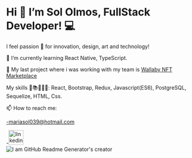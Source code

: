 # Hi 👋  I’m Sol Olmos, FullStack Developer!  💻

I feel passion 🧡 for innovation, design, art and technology!

🌱 I’m currently learning React Native, TypeScript.


🔭 My last project where i was working with my team is <a href="https://wallabyapp.vercel.app/">Wallaby NFT Marketplace</a>

My skills 🧠📚🤓👩‍💻: React, Bootstrap, Redux, Javascript(ES6), PostgreSQL, Sequelize, HTML, Css.

📫 How to reach me:

-mariasol039@hotmail.com 


-[<img src='https://cdn.jsdelivr.net/npm/simple-icons@3.0.1/icons/linkedin.svg' alt='linkedin' height='40'>](https://www.linkedin.com/in/sol-olmos-fullstackdev-industrialdesigner//)  
![I am GitHub Readme Generator's creator](https://istefan.ro/img/hero/web-developer-newsletter-coder-stefan-iordache.jpg)



<!--
**sololmos/sololmos** is a ✨ _special_ ✨ repository because its `README.md` (this file) appears on your GitHub profile.

Here are some ideas to get you started:

- 🔭 My last project where i was working with my team is <a href="https://wallabyapp.vercel.app/">Wallaby NFT Marketplace</a>  ...
- 🌱 I’m currently learning ...
- 👯 I’m looking to collaborate on ...
- 🤔 I’m looking for help with ...
- 💬 Ask me about ...
- 📫 How to reach me: ...
- 😄 Pronouns: ...
- ⚡ Fun fact: ...
-->
